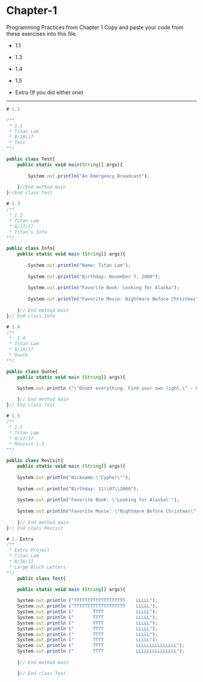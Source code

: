 # Chapter-1
Programming Practices from Chapter 1
Copy and paste your code from these exercises into this file.

* 1.1


* 1.3


* 1.4


* 1.5


* Extra (If you did either one)
________________________________________________________________________________________________________________________________

``` javascript
# 1.1 

/**
 * 1.1
 * Titan Lam
 * 8/10/17
 * Test
**/

public class Test{
    public static void main(String[] args){
    
        System.out.println("An Emergency Broadcast");
    
    }//End method main
}//End class Test
```

``` javascript
# 1.3
/** 
 * 1.3
 * Titan Lam
 * 8/17/17
 * Titan’s Info
**/

public class Info{
    public static void main (String[] args){
    
        System.out.println("Name: Titan Lam");
        
        System.out.println("Birthday: November 7, 2000");
        
        System.out.println("Favorite Book: Looking for Alaska");
        
        System.out.println("Favorite Movie: Nightmare Before Christmas");
        
    }// End method main
}// End class Info
```

``` javascript
# 1.4
/**
 *  1.4
 * Titan Lam
 * 8/16/17
 * Quote
**/ 

public class Quote{
    public static void main (String[] args){
    
    System.out.println ("\"Doubt everything. Find your own light.\" - Gautama Buddha");

    }// End method main
}// End class Test
```

``` javascript
# 1.5
/** 
 * 1.5
 * Titan Lam
 * 8/17/17
 * Revisit 1.3
**/

public class Revisit{
    public static void main (String[] args){
    
    System.out.println("Nickname:\"Cypher\"");
    
    System.out.println("Birthday: 11\\07\\2000");
    
    System.out.println("Favorite Book: \'Looking for Alaska\'");
    
    System.out.println("Favorite Movie: \"Nightmare Before Christmas\"");
    
    }// End method main
}// End class Revisit
```
``` javascript
# 1. Extra 
/**
 * Extra Project
 * Titan Lam
 * 8/16/17
 * Large Block Letters
**/ 
    public class Test{

    public static void main (String[] args){
    
    System.out.println ("TTTTTTTTTTTTTTTTTTT    LLLLL");
    System.out.println ("TTTTTTTTTTTTTTTTTTT    LLLLL");
    System.out.println ("       TTTT            LLLLL");
    System.out.println ("       TTTT            LLLLL");
    System.out.println ("       TTTT            LLLLL");
    System.out.println ("       TTTT            LLLLL");
    System.out.println ("       TTTT            LLLLL");
    System.out.println ("       TTTT            LLLLL");
    System.out.println ("       TTTT            LLLLLLLLLLLLLLL");
    System.out.println ("       TTTT            LLLLLLLLLLLLLLL");
    
    }// End method main

    }// End class Test
```






